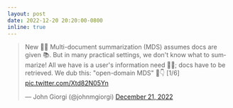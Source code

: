```yaml
---
layout: post
date: 2022-12-20 20:20:00-0800
inline: true
---
```


<blockquote class="twitter-tweet"><p lang="en" dir="ltr">New 📄🚨 Multi-document summarization (MDS) assumes docs are given 📚. But in many practical settings, we don&#39;t know what to summarize! All we have is a user&#39;s information need 🙋💡; docs have to be retrieved. We dub this: &quot;open-domain MDS&quot; 🧵👇 [1/6] <a href="https://t.co/Xtd82N05Yn">pic.twitter.com/Xtd82N05Yn</a></p>&mdash; John Giorgi (@johnmgiorgi) <a href="https://twitter.com/johnmgiorgi/status/1605417820568920065?ref_src=twsrc%5Etfw">December 21, 2022</a></blockquote> <script async src="https://platform.twitter.com/widgets.js" charset="utf-8"></script>